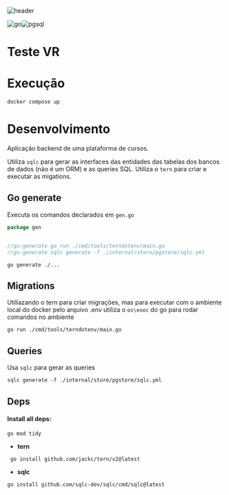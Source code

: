 ![header](https://capsule-render.vercel.app/api?type=venom&color=auto&height=400&section=header&text=Teste%20VR&fontSize=90&rotate=10)

![go](https://img.shields.io/badge/Go-00ADD8?style=for-the-badge&logo=go&logoColor=white)![pgsql](https://img.shields.io/badge/PostgreSQL-316192?style=for-the-badge&logo=postgresql&logoColor=white)

# Teste VR

# Execução 

```shell 
docker compose up
```

# Desenvolvimento

Aplicação backend de uma plataforma de cursos.

Utiliza `sqlc` para gerar as interfaces das entidades das tabelas dos bancos de dados (não é um ORM) e as queries SQL.
Utiliza o `tern` para criar e executar as migations.


## Go generate

Executa os comandos declarados em `gen.go`
```go
package gen 


//go:generate go run ./cmd/tools/terndotenv/main.go
//go:generate sqlc generate -f ./internal/store/pgstore/sqlc.yml
```
```shell
go generate ./...
```

## Migrations
Utiliazando o tern para criar migrações, mas para executar com o ambiente local do docker pelo arquivo .env
utiliza o `os\exec` do go para rodar comandos no ambiente

```shell
go run ./cmd/tools/terndotenv/main.go
```

## Queries

Usa `sqlc` para gerar as queries

```shell
sqlc generate -f ./internal/store/pgstore/sqlc.yml
```


## Deps


#### Install all deps:
```shell
go mod tidy
```

- **tern**
```shell
 go install github.com/jackc/tern/v2@latest
 ```

- **sqlc**
```shell
go install github.com/sqlc-dev/sqlc/cmd/sqlc@latest
```
